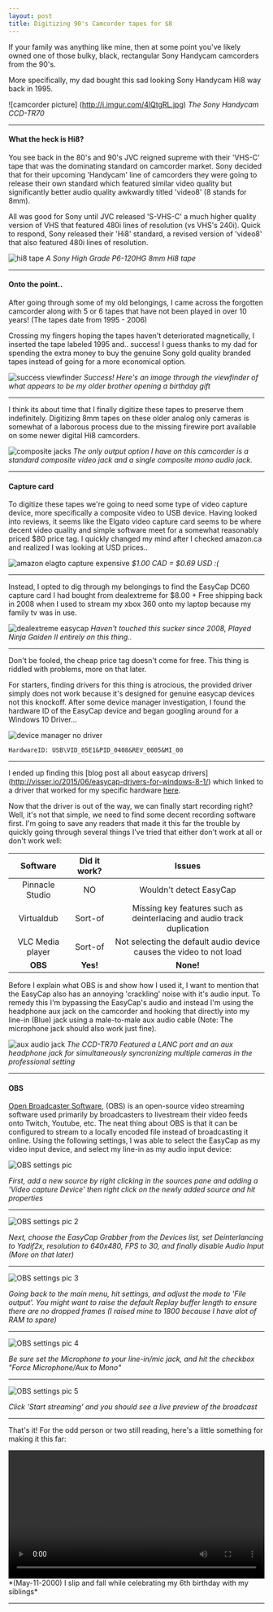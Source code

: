 ```yaml
---
layout: post
title: Digitizing 90's Camcorder tapes for $8
---
```


If your family was anything like mine, then at some point you've likely owned one of those bulky, black, rectangular Sony Handycam camcorders from the 90's.

More specifically, my dad bought this sad looking Sony Handycam Hi8 way back in 1995.

![camcorder picture] (http://i.imgur.com/4lQtgRL.jpg)
*The Sony Handycam CCD-TR70*

---

#### What the heck is Hi8?

You see back in the 80's and 90's JVC reigned supreme with their 'VHS-C' tape that was the dominating standard on camcorder market. Sony decided that for their upcoming 'Handycam' line of camcorders they were going to release their own standard which featured similar video quality but significantly better audio quality awkwardly titled 'video8' (8 stands for 8mm). 

All was good for Sony until JVC released 'S-VHS-C' a much higher quality version of VHS that featured 480i lines of resolution (vs VHS's 240i). Quick to respond, Sony released their 'Hi8' standard, a revised version of 'video8' that also featured 480i lines of resolution.

![hi8 tape](http://i.imgur.com/V9RMCuh.jpg)
*A Sony High Grade P6-120HG 8mm Hi8 tape*

---

#### Onto the point..

After going through some of my old belongings, I came across the forgotten camcorder along with 5 or 6 tapes that have not been played in over 10 years! (The tapes date from 1995 - 2006) 

Crossing my fingers hoping the tapes haven't deteriorated magnetically, I inserted the tape labeled 1995 and.. success! I guess thanks to my dad for spending the extra money to buy the genuine Sony gold quality branded tapes instead of going for a more economical option.

![success viewfinder](http://i.imgur.com/kYzhhC4.jpg)
*Success! Here's an image through the viewfinder of what appears to be my older brother opening a birthday gift*

---

I think its about time that I finally digitize these tapes to preserve them indefinitely. Digitizing 8mm tapes on these older analog only cameras is somewhat of a laborous process due to the missing firewire port available on some newer digital Hi8 camcorders. 

![composite jacks](http://i.imgur.com/c85bxU1.jpg)
*The only output option I have on this camcorder is a standard composite video jack and a single composite mono audio jack.*

---

#### Capture card

To digitize these tapes we're going to need some type of video capture device, more specifically a composite video to USB device. Having looked into reviews, it seems like the Elgato video capture card seems to be where decent video quality and simple software meet for a somewhat reasonably priced $80 price tag. I quickly changed my mind after I checked amazon.ca and realized I was looking at USD prices..

![amazon elagto capture expensive](http://i.imgur.com/GNpVsIo.png)
*$1.00 CAD = $0.69 USD :(*

---

Instead, I opted to dig through my belongings to find the EasyCap DC60 capture card I had bought from dealextreme for $8.00 + Free shipping back in 2008 when I used to stream my xbox 360 onto my laptop because my family tv was in use.

![dealextreme easycap](http://i.imgur.com/1wX3dmd.jpg)
*Haven't touched this sucker since 2008, Played Ninja Gaiden II entirely on this thing..*

---

Don't be fooled, the cheap price tag doesn't come for free. This thing is riddled with problems, more on that later. 

For starters, finding drivers for this thing is atrocious, the provided driver simply does not work because it's designed for genuine easycap devices not this knockoff. After some device manager investigation, I found the hardware ID of the EasyCap device and began googling around for a Windows 10 Driver...

![device manager no driver](http://i.imgur.com/rWS3dzI.png)

```
HardwareID: USB\VID_05E1&PID_0408&REV_0005&MI_00
```

---



I ended up finding this [blog post all about easycap drivers] (http://visser.io/2015/06/easycap-drivers-for-windows-8-1/) which linked to a driver that worked for my specific hardware [here](http://visser.io/wp-content/uploads/2015/06/EasycapDC60_STK1160Grabber_3264bit.zip).



Now that the driver is out of the way, we can finally start recording right? Well, it's not that simple, we need to find some decent recording software first. I'm going to save any readers that made it this far the trouble by quickly going through several things I've tried that either don't work at all or don't work well:


| Software | Did it work? | Issues  |
| :-------------: |:-------------------------:| :------------:|
| Pinnacle Studio | NO | Wouldn't detect EasyCap |
| Virtualdub      | Sort-of | Missing key features such as deinterlacing and audio track duplication |
| VLC Media player | Sort-of  | Not selecting the default audio device causes the video to not load |
| **OBS** | **Yes!**  | **None!** |

Before I explain what OBS is and show how I used it, I want to mention that the EasyCap also has an annoying 'crackling' noise with it's audio input. To remedy this I'm bypassing the EasyCap's audio and instead I'm using the headphone aux jack on the camcorder and hooking that directly into my line-in (Blue) jack using a male-to-male aux audio cable (Note: The microphone jack should also work just fine).


![aux audio jack](http://i.imgur.com/jM5stQS.jpg)
*The CCD-TR70 Featured a LANC port and an aux headphone jack for simultaneously syncronizing multiple cameras in the professional setting*

---

#### OBS

[Open Broadcaster Software](https://obsproject.com/), (OBS) is an open-source video streaming software used primarily by broadcasters to livestream their video feeds onto Twitch, Youtube, etc. The neat thing about OBS is that it can be configured to stream to a locally encoded file instead of broadcasting it online. Using the following settings, I was able to select the EasyCap as my video input device, and select my line-in as my audio input device: 

![OBS settings pic](http://i.imgur.com/P8RqkOr.png)
 

*First, add a new source by right clicking in the sources pane and adding a 'Video capture Device' then right click on the newly added source and hit properties*

---

![OBS settings pic 2](http://i.imgur.com/qk0k6am.png)
 

*Next, choose the EasyCap Grabber from the Devices list, set Deinterlancing to Yadif2x, resolution to 640x480, FPS to 30, and finally disable Audio Input (More on that later)*

---

![OBS settings pic 3](http://i.imgur.com/7utkQ6f.png)
 

*Going back to the main menu, hit settings, and adjust the mode to 'File output'. You might want to raise the default Replay buffer length to ensure there are no dropped frames (I raised mine to 1800 because I have alot of RAM to spare)*

---

![OBS settings pic 4](http://i.imgur.com/HkNbH0N.png)
 
*Be sure set the Microphone to your line-in/mic jack, and hit the checkbox "Force Microphone/Aux to Mono"*

---

![OBS settings pic 5](http://i.imgur.com/RSuE9T3.png)
 

*Click 'Start streaming' and you should see a live preview of the broadcast*

---

That's it! For the odd person or two still reading, here's a little something for making it this far:

<video id="bonus_video" width="100%" controls>
  <source src="http://haidarn2.github.io/images/digitizing-tapes/bonus.mp4" type="video/mp4">
  Your browser does not support the video tag.
</video>
<script>
  var video = document.getElementById("bonus_video");
  video.volume = 0.1;
</script>
*(May-11-2000) I slip and fall while celebrating my 6th birthday with my siblings*

---
